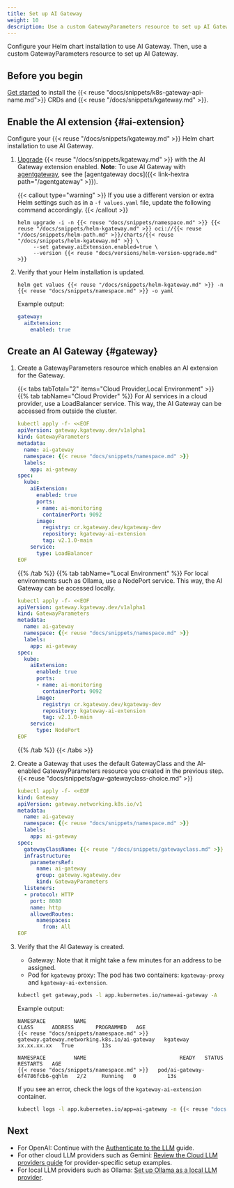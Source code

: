 ```yaml
---
title: Set up AI Gateway 
weight: 10
description: Use a custom GatewayParameters resource to set up AI Gateway. 
---
```


Configure your Helm chart installation to use AI Gateway. Then, use a custom GatewayParameters resource to set up AI Gateway.

## Before you begin

[Get started](/docs/quickstart/) to install the {{< reuse "docs/snippets/k8s-gateway-api-name.md">}} CRDs and {{< reuse "/docs/snippets/kgateway.md" >}}.

## Enable the AI extension {#ai-extension}

Configure your {{< reuse "/docs/snippets/kgateway.md" >}} Helm chart installation to use AI Gateway.

1. [Upgrade](/docs/operations/upgrade/) {{< reuse "/docs/snippets/kgateway.md" >}} with the AI Gateway extension enabled. **Note**: To use AI Gateway with [agentgateway](../../agentgateway/), see the [agentgateway docs]({{< link-hextra path="/agentgateway" >}}).

   {{< callout type="warning" >}}
   If you use a different version or extra Helm settings such as in a `-f values.yaml` file, update the following command accordingly.
   {{< /callout >}}

   ```shell
   helm upgrade -i -n {{< reuse "docs/snippets/namespace.md" >}} {{< reuse "/docs/snippets/helm-kgateway.md" >}} oci://{{< reuse "/docs/snippets/helm-path.md" >}}/charts/{{< reuse "/docs/snippets/helm-kgateway.md" >}} \
        --set gateway.aiExtension.enabled=true \
        --version {{< reuse "docs/versions/helm-version-upgrade.md" >}}
   ```

2. Verify that your Helm installation is updated.

   ```shell
   helm get values {{< reuse "/docs/snippets/helm-kgateway.md" >}} -n {{< reuse "docs/snippets/namespace.md" >}} -o yaml
   ```

   Example output:
   ```yaml
   gateway:
     aiExtension:
       enabled: true
   ```
  
## Create an AI Gateway {#gateway}

1. Create a GatewayParameters resource which enables an AI extension for the Gateway.
   
   {{< tabs tabTotal="2" items="Cloud Provider,Local Environment" >}}
   {{% tab tabName="Cloud Provider" %}}
   For AI services in a cloud provider, use a LoadBalancer service. This way, the AI Gateway can be accessed from outside the cluster.
   ```yaml
   kubectl apply -f- <<EOF
   apiVersion: gateway.kgateway.dev/v1alpha1
   kind: GatewayParameters
   metadata:
     name: ai-gateway
     namespace: {{< reuse "docs/snippets/namespace.md" >}}
     labels:
       app: ai-gateway
   spec:
     kube:
       aiExtension:
         enabled: true
         ports:
         - name: ai-monitoring
           containerPort: 9092
         image:
           registry: cr.kgateway.dev/kgateway-dev
           repository: kgateway-ai-extension
           tag: v2.1.0-main
       service:
         type: LoadBalancer
   EOF
   ```
   {{% /tab %}}
   {{% tab tabName="Local Environment" %}}
   For local environments such as Ollama, use a NodePort service. This way, the AI Gateway can be accessed locally.
   ```yaml
   kubectl apply -f- <<EOF
   apiVersion: gateway.kgateway.dev/v1alpha1
   kind: GatewayParameters
   metadata:
     name: ai-gateway
     namespace: {{< reuse "docs/snippets/namespace.md" >}}
     labels:
       app: ai-gateway
   spec:
     kube:
       aiExtension:
         enabled: true
         ports:
         - name: ai-monitoring
           containerPort: 9092
         image:
           registry: cr.kgateway.dev/kgateway-dev
           repository: kgateway-ai-extension
           tag: v2.1.0-main
       service:
         type: NodePort
   EOF
   ```
   {{% /tab %}}
   {{< /tabs >}}

2. Create a Gateway that uses the default GatewayClass and the AI-enabled GatewayParameters resource you created in the previous step. {{< reuse "docs/snippets/agw-gatewayclass-choice.md" >}}

   ```yaml
   kubectl apply -f- <<EOF
   kind: Gateway
   apiVersion: gateway.networking.k8s.io/v1
   metadata:
     name: ai-gateway
     namespace: {{< reuse "docs/snippets/namespace.md" >}}
     labels:
       app: ai-gateway
   spec:
     gatewayClassName: {{< reuse "/docs/snippets/gatewayclass.md" >}}
     infrastructure:
       parametersRef:
         name: ai-gateway
         group: gateway.kgateway.dev
         kind: GatewayParameters
     listeners:
     - protocol: HTTP
       port: 8080
       name: http
       allowedRoutes:
         namespaces:
           from: All
   EOF
   ```

3. Verify that the AI Gateway is created. 

   * Gateway: Note that it might take a few minutes for an address to be assigned.
   * Pod for `kgateway` proxy: The pod has two containers: `kgateway-proxy` and `kgateway-ai-extension`. 

   ```sh
   kubectl get gateway,pods -l app.kubernetes.io/name=ai-gateway -A
   ```
   
   Example output: 
   ```
   NAMESPACE         NAME                                           CLASS      ADDRESS       PROGRAMMED   AGE
   {{< reuse "docs/snippets/namespace.md" >}}   gateway.gateway.networking.k8s.io/ai-gateway   kgateway   xx.xx.xx.xx   True         13s
   
   NAMESPACE         NAME                              READY   STATUS             RESTARTS   AGE
   {{< reuse "docs/snippets/namespace.md" >}}   pod/ai-gateway-6f4786fcb6-gqhlm   2/2     Running   0          13s
   ```

   If you see an error, check the logs of the `kgateway-ai-extension` container.

   ```sh
   kubectl logs -l app.kubernetes.io/app=ai-gateway -n {{< reuse "docs/snippets/namespace.md" >}} -c kgateway-ai-extension
   ```

## Next

* For OpenAI: Continue with the [Authenticate to the LLM](../auth/) guide.
* For other cloud LLM providers such as Gemini: [Review the Cloud LLM providers guide](../cloud-providers/) for provider-specific setup examples.
* For local LLM providers such as Ollama: [Set up Ollama as a local LLM provider](../ollama/).
